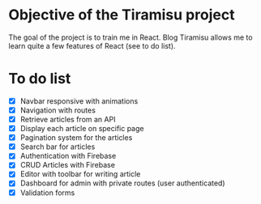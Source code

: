 # Objective of the Tiramisu project

The goal of the project is to train me in React. Blog Tiramisu allows me to learn quite a few features of React (see to do list).

# To do list

- [x] Navbar responsive with animations
- [x] Navigation with routes
- [x] Retrieve articles from an API
- [x] Display each article on specific page
- [x] Pagination system for the articles
- [x] Search bar for articles
- [x] Authentication with Firebase
- [x] CRUD Articles with Firebase
- [x] Editor with toolbar for writing article
- [x] Dashboard for admin with private routes (user authenticated)
- [x] Validation forms